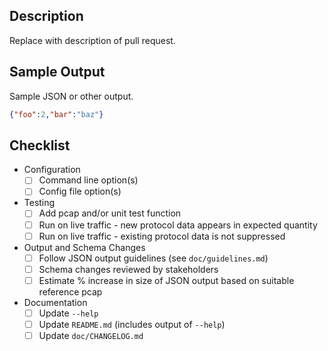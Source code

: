 ## Description

Replace with description of pull request.

## Sample Output

Sample JSON or other output.
```json
{"foo":2,"bar":"baz"}
```

## Checklist

<!-- Either complete or explain below why it is not applicable -->

- Configuration
  - [ ] Command line option(s)
  - [ ] Config file option(s)
- Testing
  - [ ] Add pcap and/or unit test function
  - [ ] Run on live traffic - new protocol data appears in expected quantity
  - [ ] Run on live traffic - existing protocol data is not suppressed
- Output and Schema Changes
  - [ ] Follow JSON output guidelines (see `doc/guidelines.md`)
  - [ ] Schema changes reviewed by stakeholders
  - [ ] Estimate % increase in size of JSON output based on suitable reference pcap
- Documentation
  - [ ] Update `--help`
  - [ ] Update `README.md` (includes output of `--help`)
  - [ ] Update `doc/CHANGELOG.md`
